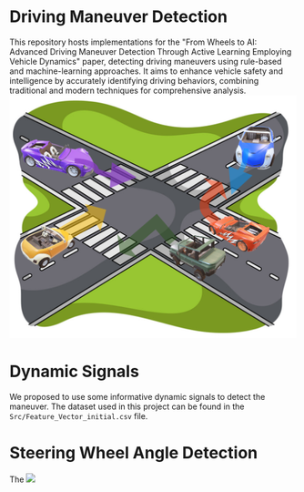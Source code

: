 # Driving Maneuver Detection
This repository hosts implementations for the "From Wheels to AI: Advanced Driving Maneuver Detection Through Active Learning Employing Vehicle Dynamics" paper, detecting driving maneuvers using rule-based and machine-learning approaches. It aims to enhance vehicle safety and intelligence by accurately identifying driving behaviors, combining traditional and modern techniques for comprehensive analysis.
![Altitude Image](Media/maneuverpic.png)

# Dynamic Signals
We proposed to use some informative dynamic signals to detect the maneuver. 
The dataset used in this project can be found in the `Src/Feature_Vector_initial.csv` file.


# Steering Wheel Angle Detection
The 
![](Media/steering_video.gif)




